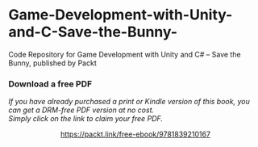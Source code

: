 # Game-Development-with-Unity-and-C-Save-the-Bunny-
Code Repository for Game Development with Unity and C# – Save the Bunny, published by Packt
### Download a free PDF

 <i>If you have already purchased a print or Kindle version of this book, you can get a DRM-free PDF version at no cost.<br>Simply click on the link to claim your free PDF.</i>
<p align="center"> <a href="https://packt.link/free-ebook/9781839210167">https://packt.link/free-ebook/9781839210167 </a> </p>